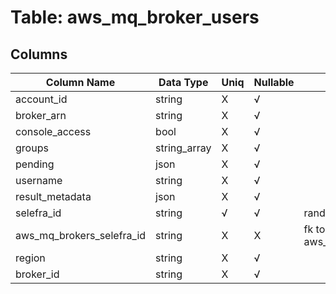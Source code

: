 # Table: aws_mq_broker_users

## Columns 

|  Column Name   |  Data Type  | Uniq | Nullable | Description | 
|  ----  | ----  | ----  | ----  | ---- | 
| account_id | string | X | √ |  | 
| broker_arn | string | X | √ |  | 
| console_access | bool | X | √ |  | 
| groups | string_array | X | √ |  | 
| pending | json | X | √ |  | 
| username | string | X | √ |  | 
| result_metadata | json | X | √ |  | 
| selefra_id | string | √ | √ | random id | 
| aws_mq_brokers_selefra_id | string | X | X | fk to aws_mq_brokers.selefra_id | 
| region | string | X | √ |  | 
| broker_id | string | X | √ |  | 


